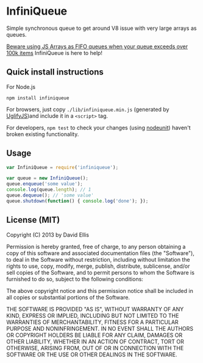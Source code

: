 # InfiniQueue

Simple synchronous queue to get around V8 issue with very large arrays as queues.

[Beware using JS Arrays as FIFO queues when your queue exceeds over 100k items](https://gist.github.com/dfellis/5986471) InfiniQueue is here to help!

## Quick install instructions

For Node.js

    npm install infiniqueue

For browsers, just copy ``./lib/infiniqueue.min.js`` (generated by [UglifyJS](https://github.com/mishoo/UglifyJS/))and include it in a ``<script>`` tag.

For developers, ``npm test`` to check your changes (using [nodeunit](https://github.com/caolan/nodeunit/)) haven't broken existing functionality.

## Usage

```js
var InfiniQueue = require('infiniqueue');

var queue = new InfiniQueue();
queue.enqueue('some value');
console.log(queue.length); // 1
queue.dequeue(); // 'some value'
queue.shutdown(function() { console.log('done'); });
```

## License (MIT)

Copyright (C) 2013 by David Ellis

Permission is hereby granted, free of charge, to any person obtaining a copy
of this software and associated documentation files (the "Software"), to deal
in the Software without restriction, including without limitation the rights
to use, copy, modify, merge, publish, distribute, sublicense, and/or sell
copies of the Software, and to permit persons to whom the Software is
furnished to do so, subject to the following conditions:

The above copyright notice and this permission notice shall be included in
all copies or substantial portions of the Software.

THE SOFTWARE IS PROVIDED "AS IS", WITHOUT WARRANTY OF ANY KIND, EXPRESS OR
IMPLIED, INCLUDING BUT NOT LIMITED TO THE WARRANTIES OF MERCHANTABILITY,
FITNESS FOR A PARTICULAR PURPOSE AND NONINFRINGEMENT. IN NO EVENT SHALL THE
AUTHORS OR COPYRIGHT HOLDERS BE LIABLE FOR ANY CLAIM, DAMAGES OR OTHER
LIABILITY, WHETHER IN AN ACTION OF CONTRACT, TORT OR OTHERWISE, ARISING FROM,
OUT OF OR IN CONNECTION WITH THE SOFTWARE OR THE USE OR OTHER DEALINGS IN
THE SOFTWARE.
